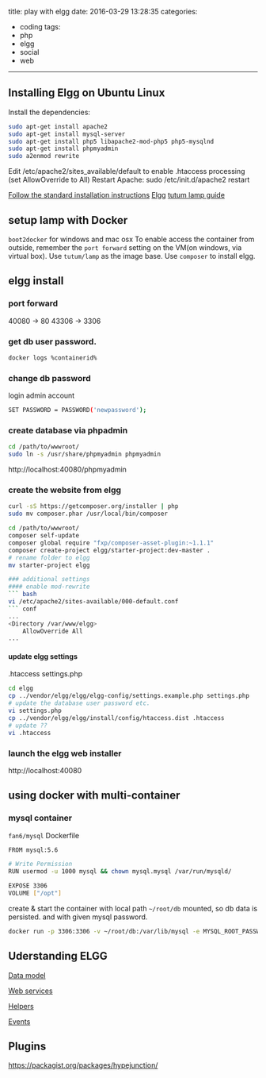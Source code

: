 title: play with elgg
date: 2016-03-29 13:28:35
categories:
- coding
tags:
- php
- elgg
- social
- web
---

## Installing Elgg on Ubuntu Linux
Install the dependencies:
``` bash
sudo apt-get install apache2
sudo apt-get install mysql-server
sudo apt-get install php5 libapache2-mod-php5 php5-mysqlnd
sudo apt-get install phpmyadmin
sudo a2enmod rewrite
```
Edit /etc/apache2/sites_available/default to enable .htaccess processing (set AllowOverride to All)
Restart Apache: sudo /etc/init.d/apache2 restart

[Follow the standard installation instructions](http://learn.elgg.org/en/1.x/intro/install/ubuntu.html)
[Elgg](http://learn.elgg.org/en/1.x/intro/install.html)
[tutum lamp guide](https://hub.docker.com/r/tutum/lamp/)

## setup lamp with Docker
`boot2docker` for windows and mac osx
To enable access the container from outside, remember the `port forward` setting on the VM(on windows, via virtual box).
Use `tutum/lamp` as the image base.
Use `composer` to install elgg.

## elgg install
### port forward
40080 -> 80
43306 -> 3306
### get db user password.
``` bash
docker logs %containerid%
```
### change db password
login admin account
``` bash
SET PASSWORD = PASSWORD('newpassword');
```
### create database via phpadmin
``` bash
cd /path/to/wwwroot/
sudo ln -s /usr/share/phpmyadmin phpmyadmin
```
http://localhost:40080/phpmyadmin

### create the website from elgg
``` bash
curl -sS https://getcomposer.org/installer | php
sudo mv composer.phar /usr/local/bin/composer
```

``` bash
cd /path/to/wwwroot/
composer self-update
composer global require "fxp/composer-asset-plugin:~1.1.1"
composer create-project elgg/starter-project:dev-master .
# rename folder to elgg
mv starter-project elgg 

### additional settings
#### enable mod-rewrite
``` bash
vi /etc/apache2/sites-available/000-default.conf
``` conf
...
<Directory /var/www/elgg>
    AllowOverride All
...
```
#### update elgg settings
.htaccess
settings.php
``` bash
cd elgg
cp ../vendor/elgg/elgg/elgg-config/settings.example.php settings.php 
# update the database user password etc.
vi settings.php 
cp ../vendor/elgg/elgg/install/config/htaccess.dist .htaccess 
# update ??
vi .htaccess
```

### launch the elgg web installer
http://localhost:40080

## using docker with multi-container
### mysql container
`fan6/mysql`
Dockerfile
``` bash
FROM mysql:5.6

# Write Permission
RUN usermod -u 1000 mysql && chown mysql.mysql /var/run/mysqld/

EXPOSE 3306
VOLUME ["/opt"]
```
create & start the container with local path `~/root/db` mounted, so db data is persisted.
and with given mysql password.
``` bash
docker run -p 3306:3306 -v ~/root/db:/var/lib/mysql -e MYSQL_ROOT_PASSWORD=123456 -it fan6/mysql
```

## Uderstanding ELGG
[Data model](http://learn.elgg.org/en/2.0/design/database.html)

[Web services](http://learn.elgg.org/en/2.0/guides/web-services.html)

[Helpers](http://learn.elgg.org/en/1.12/guides/helpers.html)

[Events](http://learn.elgg.org/en/1.12/guides/events-list.html)

## Plugins
https://packagist.org/packages/hypejunction/

